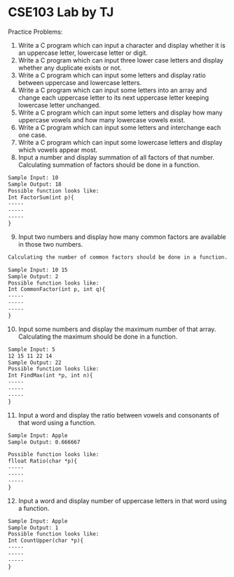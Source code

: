 # CSE103 Lab by TJ

Practice Problems:

1. Write a C program which can input a character and display whether it is an uppercase letter, lowercase letter or digit.
2. Write a C program which can input three lower case letters and display whether any duplicate exists or not.
3. Write a C program which can input some letters and display ratio between uppercase and lowercase letters.
4. Write a C program which can input some letters into an array and change each uppercase letter to its next uppercase letter keeping lowercase letter unchanged.
5. Write a C program which can input some letters and display how many uppercase vowels and how many lowercase vowels exist.
6. Write a C program which can input some letters and interchange each one case.
7. Write a C program which can input some lowercase letters and display which vowels appear most.
8. Input a number and display summation of all factors of that number. Calculating summation of factors should be done in a function.

```txt
Sample Input: 10
Sample Output: 18
Possible function looks like:
Int FactorSum(int p){
-----
-----
-----
}
```

9. Input two numbers and display how many common factors are available in those two numbers.

```txt
Calculating the number of common factors should be done in a function.

Sample Input: 10 15
Sample Output: 2
Possible function looks like:
Int CommonFactor(int p, int q){
-----
-----
-----
}
```

10. Input some numbers and display the maximum number of that array. Calculating the maximum should be done in a function.

```txt
Sample Input: 5
12 15 11 22 14
Sample Output: 22
Possible function looks like:
Int FindMax(int *p, int n){
-----
-----
-----
}
```

11. Input a word and display the ratio between vowels and consonants of that word using a function.

```txt
Sample Input: Apple
Sample Output: 0.666667

Possible function looks like:
flloat Ratio(char *p){
-----
-----
-----
}
```

12. Input a word and display number of uppercase letters in that word using a function.

```txt
Sample Input: Apple
Sample Output: 1
Possible function looks like:
Int CountUpper(char *p){
-----
-----
-----
}
```
